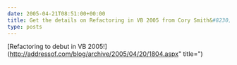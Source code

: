 ```yaml
---
date: 2005-04-21T08:51:00+00:00
title: Get the details on Refactoring in VB 2005 from Cory Smith&#8230;
type: posts
---
```

[Refactoring to debut in VB 2005!](http://addressof.com/blog/archive/2005/04/20/1804.aspx" title=")
